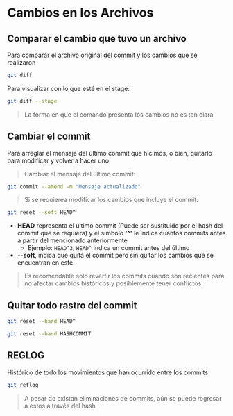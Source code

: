 # Cambios en los Archivos

## Comparar el cambio que tuvo un archivo

Para comparar el archivo original del commit y los cambios que se realizaron

```bash
git diff
```

Para visualizar con lo que esté en el stage:

```bash
git diff --stage
```

> La forma en que el comando presenta los cambios no es tan clara


## Cambiar el commit

Para arreglar el mensaje del último commit que hicimos, o bien, quitarlo para modificar y volver a hacer uno.

> Cambiar el mensaje del último commit:

```bash
git commit --amend -m "Mensaje actualizado"
```
> Si se requierea modificar los cambios que incluye el commit:

```bash
git reset --soft HEAD^
```

- **HEAD** representa el último commit (Puede ser sustituido por el hash del commit que se requiera) y el simbolo **'^'** le indica cuantos commits antes a partir del mencionado anteriormente
  - Ejemplo: `HEAD^3`, `HEAD^` indica un commit antes del último
- **--soft**, indica que quita el commit pero sin quitar los cambios que se encuentran en este

> Es recomendable solo revertir los commits cuando son recientes para no afectar cambios históricos y posiblemente tener conflictos.


## Quitar todo rastro del commit

```bash
git reset --hard HEAD^
```

```bash
git reset --hard HASHCOMMIT
```

## REGLOG

Histórico de todo los movimientos que han ocurrido entre los commits

```bash
git reflog
```

> A pesar de existan eliminaciones de commits, aún se puede regresar a estos a través del hash